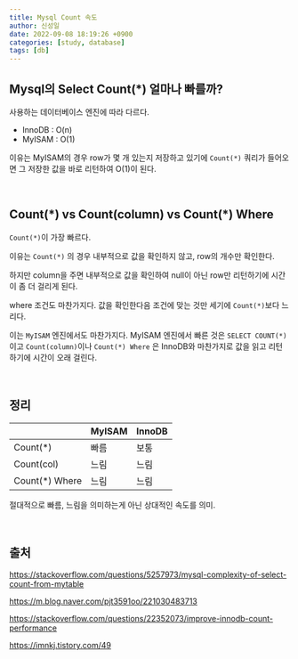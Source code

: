 ```yaml
---
title: Mysql Count 속도
author: 신성일
date: 2022-09-08 18:19:26 +0900
categories: [study, database]
tags: [db]
---
```




## **Mysql의 Select Count(\*) 얼마나 빠를까?**

사용하는 데이터베이스 엔진에 따라 다르다.

- InnoDB : O(n)
- MyISAM : O(1)

이유는 MyISAM의 경우 row가 몇 개 있는지 저장하고 있기에 `Count(*)` 쿼리가 들어오면 그 저장한 값을 바로 리턴하여 O(1)이 된다.

<br/>

## **Count(\*) vs Count(column) vs Count(\*) Where** 

`Count(*)`이 가장 빠르다.

이유는 `Count(*)` 의 경우 내부적으로 값을 확인하지 않고, row의 개수만 확인한다.

하지만 column을 주면 내부적으로 값을 확인하여 null이 아닌 row만 리턴하기에 시간이 좀 더 걸리게 된다.

where 조건도 마찬가지다. 값을 확인한다음 조건에 맞는 것만 세기에 `Count(*)`보다 느리다.

이는 `MyISAM` 엔진에서도 마찬가지다. MyISAM 엔진에서 빠른 것은 `SELECT COUNT(*)`이고 `Count(column)`이나 `Count(*) Where` 은 InnoDB와 마찬가지로 값을 읽고 리턴하기에 시간이 오래 걸린다.

<br/>

## **정리**

|                | MyISAM | InnoDB |
| -------------- | ------ | ------ |
| Count(*)       | 빠름   | 보통   |
| Count(col)     | 느림   | 느림   |
| Count(*) Where | 느림   | 느림   |

절대적으로 빠름, 느림을 의미하는게 아닌 상대적인 속도를 의미.

<br/>



## **출처**

https://stackoverflow.com/questions/5257973/mysql-complexity-of-select-count-from-mytable

https://m.blog.naver.com/pjt3591oo/221030483713

https://stackoverflow.com/questions/22352073/improve-innodb-count-performance

https://imnkj.tistory.com/49
